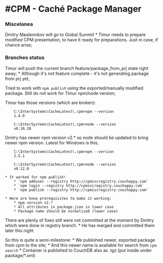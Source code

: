 #CPM - Caché Package Manager
===

### Miscelanea

Dmitry Maslennikov will go to Global Summit
	* Timur needs to prepare modified CPM presentation, to have it ready for preparations. Just in case, if chance arise;

### Branches status

Timur will push the current branch feature/package_from_prj state right away;
	* Although it's not feature complete - it's not generating package from prj yet;

Tried to work with `npm publish` using the exported/manually modified package. Still do not work for Timur npm/node version;

Timur has those versions (which are broken):
```
	C:\InterSystems\CacheLatest\.cpm>npm --version
	1.4.9
	
	C:\InterSystems\CacheLatest\.cpm>node --version
	v0.10.28
```

Dmitry has newer npm version v2.* so node should be updated to bring newer npm version. Latest for Windows is this;

```
	C:\InterSystems\CacheLatest\.cpm>npm --version
	2.5.1
	
	C:\InterSystems\CacheLatest\.cpm>node --version
	v0.12.0
```

	* It worked for npm publish!
		* `npm adduser --registry http://cpmiscregistry.couchappy.com`
		* `npm login --registry http://cpmiscregistry.couchappy.com`
		* `npm publish --registry http://cpmiscregistry.couchappy.com`

	* Here are know prerequisites to make it working:
		* npm version v2.*
		* All attributes in package.json in lower case
		* Package name should be normalized (lower case)

There are plenty of fixes still were not committed at the moment by Dmitry which were done in registry branch. 
	* He has merged and committed them later this night

So this is quite a semi-milestone:
	* We published newer, exported package from cpm to the site;
	* And this newer name is available for search from `cpm search`
	* Container is published to CouchDB also as .tgz (put inside under package/*.xml)

